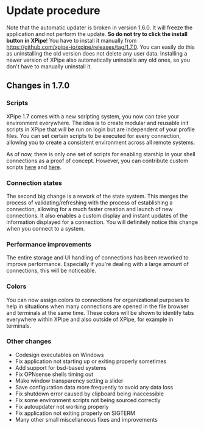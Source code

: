 # Update procedure

Note that the automatic updater is broken in version 1.6.0. It will freeze the application and not perform the update. **So do not try to click the install button in XPipe**!
You have to install it manually from https://github.com/xpipe-io/xpipe/releases/tag/1.7.0. You can easily do this as uninstalling the old version does not delete any user data. Installing a newer version of XPipe also automatically uninstalls any old ones, so you don't have to manually uninstall it.

## Changes in 1.7.0

### Scripts

XPipe 1.7 comes with a new scripting system, you now can take your environment everywhere.
The idea is to create modular and reusable init scripts in XPipe that will be run on login but are independent of your profile files.
You can set certain scripts to be executed for every connection, allowing you to create a consistent environment across all remote systems.

As of now, there is only one set of scripts for enabling starship in your shell connections as a proof of concept.
However, you can contribute custom scripts [here](https://github.com/xpipe-io/xpipe/tree/master/ext/base/src/main/java/io/xpipe/ext/base/script/PredefinedScriptStore.java) and [here](https://github.com/xpipe-io/xpipe/tree/master/ext/base/src/main/resources/io/xpipe/ext/base/resources/scripts).

### Connection states

The second big change is a rework of the state system.
This merges the process of validating/refreshing with the process of establishing a connection, allowing for a much faster creation and launch of new connections.
It also enables a custom display and instant updates of the information displayed for a connection.
You will definitely notice this change when you connect to a system.

### Performance improvements

The entire storage and UI handling of connections has been reworked to improve performance.
Especially if you're dealing with a large amount of connections, this will be noticeable.

### Colors

You can now assign colors to connections for organizational purposes to help in situations when many connections are opened in the file browser and terminals at the same time.
These colors will be shown to identify tabs everywhere within XPipe and also outside of XPipe, for example in terminals.

### Other changes

- Codesign executables on Windows
- Fix application not starting up or exiting properly sometimes
- Add support for bsd-based systems
- Fix OPNsense shells timing out
- Make window transparency setting a slider
- Save configuration data more frequently to avoid any data loss
- Fix shutdown error caused by clipboard being inaccessible
- Fix some environment scripts not being sourced correctly
- Fix autoupdater not working properly
- Fix application not exiting properly on SIGTERM
- Many other small miscellaneous fixes and improvements